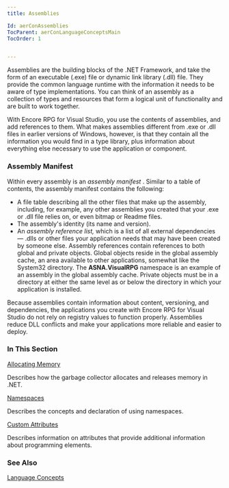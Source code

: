 ```yaml
---
title: Assemblies

Id: aerConAssemblies
TocParent: aerConLanguageConceptsMain
TocOrder: 1


---
```


Assemblies are the building blocks of the .NET Framework, and take the form of an executable (.exe) file or dynamic link library (.dll) file. They provide the common language runtime with the information it needs to be aware of type implementations. You can think of an assembly as a collection of types and resources that form a logical unit of functionality and are built to work together. 

With Encore RPG for Visual Studio, you use the contents of assemblies, and add references to them. What makes assemblies different from .exe or .dll files in earlier versions of Windows, however, is that they contain all the information you would find in a type library, plus information about everything else necessary to use the application or component. 

### Assembly Manifest
Within every assembly is an *assembly manifest* . Similar to a table of contents, the assembly manifest contains the following: 

- A file table describing all the other files that make up the assembly,
                including, for example, any other assemblies you created that your .exe or
                .dll file relies on, or even bitmap or Readme files.
- The assembly's identity (its name and version).
- An *assembly reference list,*   which is a list of all external dependencies
                — .dlls or other files your application needs that may have been created by
                someone else.  Assembly references contain references to both global and
                private objects.  Global objects reside in the global assembly cache, an
                area available to other applications, somewhat like the System32
                directory.  The **ASNA.VisualRPG**  namespace is an example of an
                assembly in the global assembly cache.  Private objects must be in a
                directory at either the same level as or below the directory in which your
                application is installed.

Because assemblies contain information about content, versioning, and dependencies, the applications you create with Encore RPG for Visual Studio do not rely on registry values to function properly. Assemblies reduce DLL conflicts and make your applications more reliable and easier to deploy. 

### In This Section

[Allocating Memory](aerConAllocatingMemory.html)

Describes how the garbage collector allocates and releases memory in .NET.


[Namespaces](aerConNamespacesStart.html)

Describes the concepts and declaration of using 	namespaces.


[Custom Attributes](aerConCustomAttributes.html)

Describes information 			on attributes that provide additional information about programming elements.


### See Also
[Language Concepts](aerConLanguageConceptsMain.html) 
